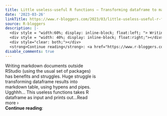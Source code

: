 ```yaml
---
title: Little useless-useful R functions – Transforming dataframe to markdown table
date: '2023-03-26'
linkTitle: https://www.r-bloggers.com/2023/03/little-useless-useful-r-functions-transforming-dataframe-to-markdown-table/
source: R-bloggers
description: |-
  <div style = "width:60%; display: inline-block; float:left; "> Writing markdown documents outside RStudio (using the usual set of packages) has benefits and struggles. Huge struggle is transforming dataframe results into markdown table, using hypens and pipes. Ugghhh… This useless functions takes R dataframe as input and prints out…Read more ›</div>
  <div style = "width: 40%; display: inline-block; float:right;"></div>
  <div style="clear: both;"></div>
  <strong>Continue reading</strong>: <a href="https://www.r-bloggers.com/2023/03/little-useless-useful-r-functions-transforming-dataframe-to-markdo ...
disable_comments: true
---
```

<div style = "width:60%; display: inline-block; float:left; "> Writing markdown documents outside RStudio (using the usual set of packages) has benefits and struggles. Huge struggle is transforming dataframe results into markdown table, using hypens and pipes. Ugghhh… This useless functions takes R dataframe as input and prints out…Read more ›</div>
<div style = "width: 40%; display: inline-block; float:right;"></div>
<div style="clear: both;"></div>
<strong>Continue reading</strong>: <a href="https://www.r-bloggers.com/2023/03/little-useless-useful-r-functions-transforming-dataframe-to-markdo ...
